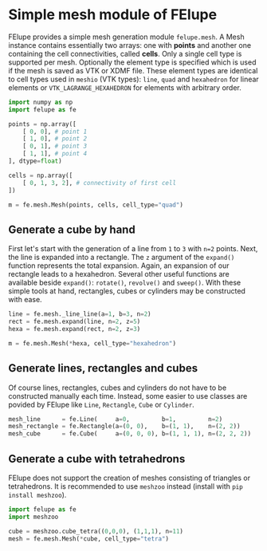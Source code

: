 # Simple mesh module of FElupe

FElupe provides a simple mesh generation module `felupe.mesh`. A Mesh instance contains essentially two arrays: one with **points** and another one containing the cell connectivities, called **cells**. Only a single cell type is supported per mesh. Optionally the element type is specified which is used if the mesh is saved as VTK or XDMF file. These element types are identical to cell types used in `meshio` (VTK types): `line`, `quad` and `hexahedron` for linear elements or `VTK_LAGRANGE_HEXAHEDRON` for elements with arbitrary order.

```python
import numpy as np
import felupe as fe

points = np.array([
    [ 0, 0], # point 1
    [ 1, 0], # point 2
    [ 0, 1], # point 3
    [ 1, 1], # point 4
], dtype=float)

cells = np.array([
    [ 0, 1, 3, 2], # connectivity of first cell
])

m = fe.mesh.Mesh(points, cells, cell_type="quad")
```

## Generate a cube by hand
First let's start with the generation of a line from `1` to `3` with `n=2` points. Next, the line is expanded into a rectangle. The `z` argument of the `expand()` function represents the total expansion. Again, an expansion of our rectangle leads to a hexahedron. Several other useful functions are available beside `expand()`: `rotate()`, `revolve()` and `sweep()`. With these simple tools at hand, rectangles, cubes or cylinders may be constructed with ease.

```python
line = fe.mesh._line_line(a=1, b=3, n=2)
rect = fe.mesh.expand(line, n=2, z=5)
hexa = fe.mesh.expand(rect, n=2, z=3)

m = fe.mesh.Mesh(*hexa, cell_type="hexahedron")
```

## Generate lines, rectangles and cubes
Of course lines, rectangles, cubes and cylinders do not have to be constructed manually each time. Instead, some easier to use classes are povided by FElupe like `Line`, `Rectangle`, `Cube` or `Cylinder`.

```python
mesh_line      = fe.Line(     a=0,         b=1,         n=2)
mesh_rectangle = fe.Rectangle(a=(0, 0),    b=(1, 1),    n=(2, 2))
mesh_cube      = fe.Cube(     a=(0, 0, 0), b=(1, 1, 1), n=(2, 2, 2))
```

## Generate a cube with tetrahedrons
FElupe does not support the creation of meshes consisting of triangles or tetrahedrons. It is recommended to use `meshzoo` instead (install with `pip install meshzoo`).

```python
import felupe as fe
import meshzoo

cube = meshzoo.cube_tetra((0,0,0), (1,1,1), n=11)
mesh = fe.mesh.Mesh(*cube, cell_type="tetra")
```